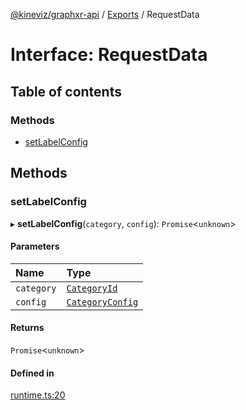 [@kineviz/graphxr-api](../README.md) / [Exports](../modules.md) / RequestData

# Interface: RequestData

## Table of contents

### Methods

- [setLabelConfig](RequestData.md#setlabelconfig)

## Methods

### setLabelConfig

▸ **setLabelConfig**(`category`, `config`): `Promise`<`unknown`\>

#### Parameters

| Name | Type |
| :------ | :------ |
| `category` | [`CategoryId`](../modules.md#categoryid) |
| `config` | [`CategoryConfig`](CategoryConfig.md) |

#### Returns

`Promise`<`unknown`\>

#### Defined in

[runtime.ts:20](https://bitbucket.org/kineviz/graphxr-api/src/019f384/src/runtime.ts#lines-20)
